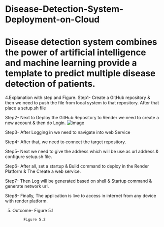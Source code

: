 # Disease-Detection-System-Deployment-on-Cloud
# Disease detection system combines the power of artificial intelligence and machine learning provide a template to predict multiple disease detection of patients. 

4.Explanation with step and Figure.
Step1- Create a GitHub repository & then we need to push the file from local system to that repository. After that place a setup.sh file 

Step2- Next to Deploy the GitHub Repository to Render we need to create a new account & then do Login.
![image](https://github.com/picoders1/Disease-Detection-System-Deployment-on-Cloud/assets/87698874/2a5f6394-e89e-4a22-b0e4-aebac683067b)

Step3- After Logging in we need to navigate into web Service
 

Step4- After that, we need to connect the target repository.
 


		
Step5- Next we need to give the address which will be use as url address & configure setup.sh file.



Step6- After all, set a startup & Build command to deploy in the Render Platform & The Create a web service.




Step7- Then Log will be generated based on shell & Startup command & generate network url. 
























Step8- Finally, The application is live to access in internet from any device with render platform.













5. Outcome- 
Figure 5.1


			Figure 5.2
